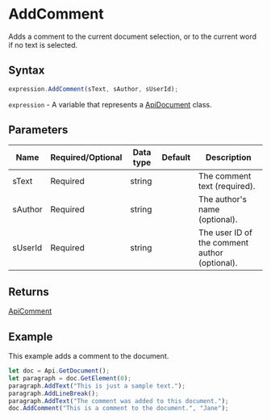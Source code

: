 # AddComment

Adds a comment to the current document selection, or to the current word if no text is selected.

## Syntax

```javascript
expression.AddComment(sText, sAuthor, sUserId);
```

`expression` - A variable that represents a [ApiDocument](../ApiDocument.md) class.

## Parameters

| **Name** | **Required/Optional** | **Data type** | **Default** | **Description** |
| ------------- | ------------- | ------------- | ------------- | ------------- |
| sText | Required | string |  | The comment text (required). |
| sAuthor | Required | string |  | The author's name (optional). |
| sUserId | Required | string |  | The user ID of the comment author (optional). |

## Returns

[ApiComment](../../ApiComment/ApiComment.md)

## Example

This example adds a comment to the document.

```javascript
let doc = Api.GetDocument(); 
let paragraph = doc.GetElement(0); 
paragraph.AddText("This is just a sample text.");
paragraph.AddLineBreak();
paragraph.AddText("The comment was added to this document.");
doc.AddComment("This is a comment to the document.", "Jane");
```
